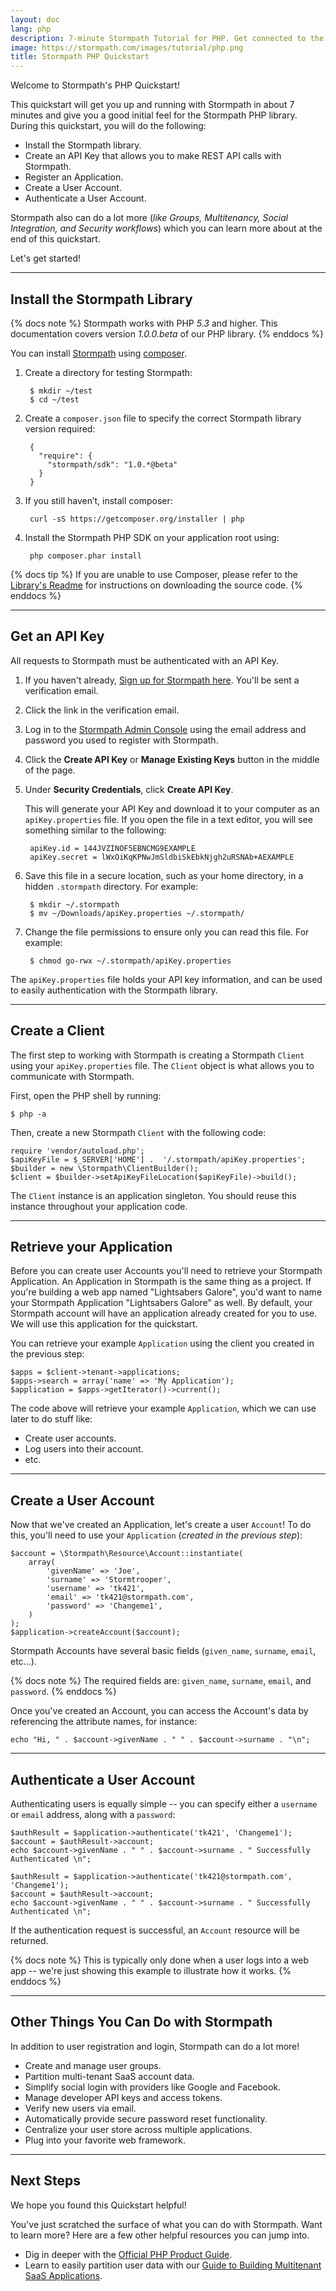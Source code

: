 ```yaml
---
layout: doc
lang: php
description: 7-minute Stormpath Tutorial for PHP. Get connected to the Stormpath API in minutes.
image: https://stormpath.com/images/tutorial/php.png
title: Stormpath PHP Quickstart
---
```



Welcome to Stormpath's PHP Quickstart!

This quickstart will get you up and running with Stormpath in about 7 minutes
and give you a good initial feel for the Stormpath PHP library.  During this
quickstart, you will do the following:

 * Install the Stormpath library.
 * Create an API Key that allows you to make REST API calls with Stormpath.
 * Register an Application.
 * Create a User Account.
 * Authenticate a User Account.

Stormpath also can do a lot more (*like Groups, Multitenancy, Social
Integration, and Security workflows*) which you can learn more about at the end
of this quickstart.

Let's get started!



***


## Install the Stormpath Library

{% docs note %}
Stormpath works with PHP *5.3* and higher.  This documentation covers version
*1.0.0.beta* of our PHP library.
{% enddocs %}

You can install [Stormpath](https://github.com/stormpath/stormpath-sdk-php) using [composer](https://getcomposer.org/).

1. Create a directory for testing Stormpath:
 

        $ mkdir ~/test
        $ cd ~/test

2. Create a `composer.json` file to specify the correct Stormpath library version required:

        {
          "require": {
            "stormpath/sdk": "1.0.*@beta"
          }
        }
	

3. If you still haven’t, install composer:
  
	    curl -sS https://getcomposer.org/installer | php	


4. Install the Stormpath PHP SDK on your application root using:

	    php composer.phar install


{% docs tip %}
If you are unable to use Composer, please refer to the [Library's Readme](https://github.com/stormpath/stormpath-sdk-php#download-the-source-code) for instructions on downloading the source code.
{% enddocs %}


***


## Get an API Key

All requests to Stormpath must be authenticated with an API Key.

1. If you haven't already,
   [Sign up for Stormpath here](https://api.stormpath.com/register).  You'll
   be sent a verification email.

2. Click the link in the verification email.

3. Log in to the [Stormpath Admin Console](https://api.stormpath.com) using
   the email address and password you used to register with Stormpath.

4. Click the **Create API Key** or **Manage Existing Keys** button in the middle of the page.

5. Under **Security Credentials**, click **Create API Key**.

   This will generate your API Key and download it to your computer as an
   `apiKey.properties` file.  If you open the file in a text editor, you will
   see something similar to the following:

        apiKey.id = 144JVZINOF5EBNCMG9EXAMPLE
        apiKey.secret = lWxOiKqKPNwJmSldbiSkEbkNjgh2uRSNAb+AEXAMPLE

6. Save this file in a secure location, such as your home directory, in a
   hidden `.stormpath` directory. For example:

        $ mkdir ~/.stormpath
        $ mv ~/Downloads/apiKey.properties ~/.stormpath/

5. Change the file permissions to ensure only you can read this file.  For
   example:

        $ chmod go-rwx ~/.stormpath/apiKey.properties

The `apiKey.properties` file holds your API key information, and can be used to
easily authentication with the Stormpath library.


***


## Create a Client

The first step to working with Stormpath is creating a Stormpath
`Client` using your `apiKey.properties` file.  The `Client` object is what
allows you to communicate with Stormpath.

First, open the PHP shell by running:

    $ php -a

Then, create a new Stormpath `Client` with the following code:

    require 'vendor/autoload.php';
    $apiKeyFile = $_SERVER['HOME'] .  '/.stormpath/apiKey.properties';
    $builder = new \Stormpath\ClientBuilder();
    $client = $builder->setApiKeyFileLocation($apiKeyFile)->build();

The `Client` instance is an application singleton.  You should reuse this
instance throughout your application code.


***


## Retrieve your Application

Before you can create user Accounts you'll need to retrieve your Stormpath
Application.  An Application in Stormpath is the same thing as a project. If
you're building a web app named "Lightsabers Galore", you'd want to name your
Stormpath Application "Lightsabers Galore" as well.  By default, your Stormpath account will have an application already created for you to use.  We will use this application for the quickstart. 

You can retrieve your example `Application` using the client you created in the previous step:

    $apps = $client->tenant->applications;
    $apps->search = array('name' => 'My Application');
    $application = $apps->getIterator()->current();


The code above will retrieve your example `Application`, which we can use later to do stuff like:

- Create user accounts.
- Log users into their account.
- etc.

***


## Create a User Account

Now that we've created an Application, let's create a user `Account`!  To do
this, you'll need to use your `Application` (*created in the previous step*):

    $account = \Stormpath\Resource\Account::instantiate(
        array(
            'givenName' => 'Joe',
            'surname' => 'Stormtrooper',
            'username' => 'tk421',
            'email' => 'tk421@stormpath.com',
            'password' => 'Changeme1',
        )
    );
    $application->createAccount($account);

Stormpath Accounts have several basic fields (`given_name`, `surname`, `email`,
etc...).

{% docs note %}
The required fields are: `given_name`, `surname`, `email`, and `password`.
{% enddocs %}

Once you've created an Account, you can access the Account's data by referencing
the attribute names, for instance:

    echo "Hi, " . $account->givenName . " " . $account->surname . "\n";


***


## Authenticate a User Account

Authenticating users is equally simple -- you can specify either a `username` or
`email` address, along with a `password`:

    $authResult = $application->authenticate('tk421', 'Changeme1');
    $account = $authResult->account;
	echo $account->givenName . " " . $account->surname . " Successfully Authenticated \n";

    $authResult = $application->authenticate('tk421@stormpath.com', 'Changeme1');
    $account = $authResult->account;
	echo $account->givenName . " " . $account->surname . " Successfully Authenticated \n";

If the authentication request is successful, an `Account` resource will be
returned.

{% docs note %}
This is typically only done when a user logs into a web app -- we're just
showing this example to illustrate how it works.
{% enddocs %}


***


## Other Things You Can Do with Stormpath

In addition to user registration and login, Stormpath can do a lot more!

- Create and manage user groups.
- Partition multi-tenant SaaS account data.
- Simplify social login with providers like Google and Facebook.
- Manage developer API keys and access tokens.
- Verify new users via email.
- Automatically provide secure password reset functionality.
- Centralize your user store across multiple applications.
- Plug into your favorite web framework.


***


## Next Steps

We hope you found this Quickstart helpful!

You've just scratched the surface of what you can do with Stormpath.  Want to
learn more?  Here are a few other helpful resources you can jump into.

* Dig in deeper with the [Official PHP Product Guide](/php/product-guide).
* Learn to easily partition user data with our [Guide to Building Multitenant SaaS Applications](/guides/multi-tenant/).

